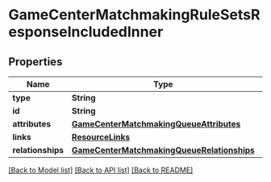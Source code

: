 # GameCenterMatchmakingRuleSetsResponseIncludedInner

## Properties
Name | Type | Description | Notes
------------ | ------------- | ------------- | -------------
**type** | **String** |  | 
**id** | **String** |  | 
**attributes** | [**GameCenterMatchmakingQueueAttributes**](GameCenterMatchmakingQueueAttributes.md) |  | [optional] 
**links** | [**ResourceLinks**](ResourceLinks.md) |  | [optional] 
**relationships** | [**GameCenterMatchmakingQueueRelationships**](GameCenterMatchmakingQueueRelationships.md) |  | [optional] 

[[Back to Model list]](../README.md#documentation-for-models) [[Back to API list]](../README.md#documentation-for-api-endpoints) [[Back to README]](../README.md)


